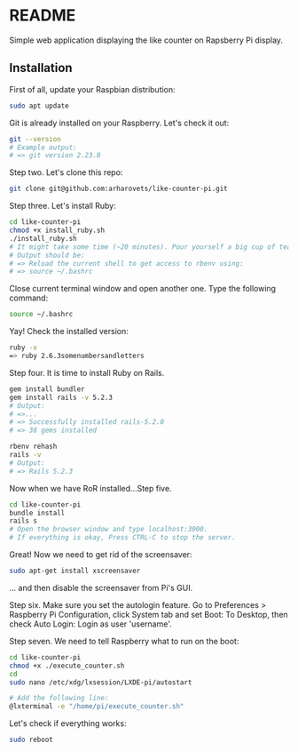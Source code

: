 # README

Simple web application displaying the like counter on Rapsberry Pi display.

## Installation

First of all, update your Raspbian distribution:

```bash
sudo apt update
```

Git is already installed on your Raspberry. Let's check it out:

```bash
git --version
# Example output:
# => git version 2.23.0
```

Step two. Let's clone this repo:

```bash
git clone git@github.com:arharovets/like-counter-pi.git
```

Step three. Let's install Ruby:

```bash
cd like-counter-pi
chmod +x install_ruby.sh
./install_ruby.sh
# It might take some time (~20 minutes). Pour yourself a big cup of tea.
# Output should be:
# => Reload the current shell to get access to rbenv using:
# => source ~/.bashrc
```

Close current terminal window and open another one. Type the following command:

```bash
source ~/.bashrc
```

Yay! Check the installed version:

```bash
ruby -v
=> ruby 2.6.3somenumbersandletters
```

Step four. It is time to install Ruby on Rails.

```bash
gem install bundler
gem install rails -v 5.2.3
# Output:
# =>...
# => Successfully installed rails-5.2.0
# => 38 gems installed

rbenv rehash
rails -v
# Output:
# => Rails 5.2.3
```

Now when we have RoR installed...Step five.

```bash
cd like-counter-pi
bundle install
rails s
# Open the browser window and type localhost:3000.
# If everything is okay, Press CTRL-C to stop the server.
```

Great! Now we need to get rid of the screensaver:

```bash
sudo apt-get install xscreensaver
```

... and then disable the screensaver from Pi's GUI.

Step six. Make sure you set the autologin feature.
Go to Preferences > Raspberry Pi Configuration, click System tab and set Boot: To Desktop, then check Auto Login: Login as user 'username'.

Step seven. We need to tell Raspberry what to run on the boot:

```bash
cd like-counter-pi
chmod +x ./execute_counter.sh
cd
sudo nano /etc/xdg/lxsession/LXDE-pi/autostart

# Add the following line:
@lxterminal -e "/home/pi/execute_counter.sh"
```

Let's check if everything works:
```bash
sudo reboot
```
